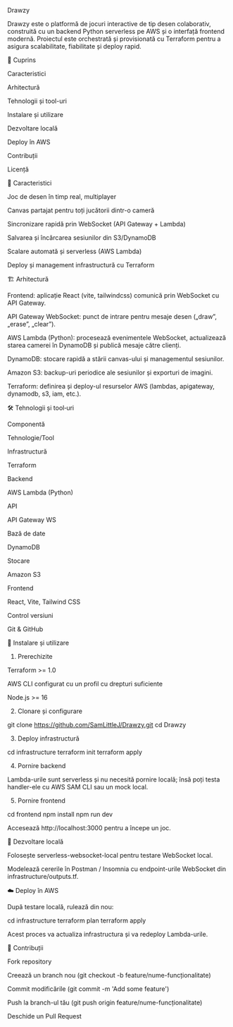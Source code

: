Drawzy

Drawzy este o platformă de jocuri interactive de tip desen colaborativ, construită cu un backend Python serverless pe AWS și o interfață frontend modernă. Proiectul este orchestrată și provisionată cu Terraform pentru a asigura scalabilitate, fiabilitate și deploy rapid.

📝 Cuprins

Caracteristici

Arhitectură

Tehnologii și tool-uri

Instalare și utilizare

Dezvoltare locală

Deploy în AWS

Contribuții

Licență

🎯 Caracteristici

Joc de desen în timp real, multiplayer

Canvas partajat pentru toți jucătorii dintr-o cameră

Sincronizare rapidă prin WebSocket (API Gateway + Lambda)

Salvarea și încărcarea sesiunilor din S3/DynamoDB

Scalare automată și serverless (AWS Lambda)

Deploy și management infrastructură cu Terraform

🏗️ Arhitectură

Frontend: aplicație React (vite, tailwindcss) comunică prin WebSocket cu API Gateway.

API Gateway WebSocket: punct de intrare pentru mesaje desen („draw”, „erase”, „clear”).

AWS Lambda (Python): procesează evenimentele WebSocket, actualizează starea camerei în DynamoDB și publică mesaje către clienți.

DynamoDB: stocare rapidă a stării canvas-ului și managementul sesiunilor.

Amazon S3: backup-uri periodice ale sesiunilor și exporturi de imagini.

Terraform: definirea și deploy-ul resurselor AWS (lambdas, apigateway, dynamodb, s3, iam, etc.).

🛠️ Tehnologii și tool‑uri

Componentă

Tehnologie/Tool

Infrastructură

Terraform

Backend

AWS Lambda (Python)

API

API Gateway WS

Bază de date

DynamoDB

Stocare

Amazon S3

Frontend

React, Vite, Tailwind CSS

Control versiuni

Git & GitHub

🚀 Instalare și utilizare

1. Prerechizite

Terraform >= 1.0

AWS CLI configurat cu un profil cu drepturi suficiente

Node.js >= 16

2. Clonare și configurare

git clone https://github.com/SamLittleJ/Drawzy.git
cd Drawzy

3. Deploy infrastructură

cd infrastructure
terraform init
terraform apply

4. Pornire backend

Lambda-urile sunt serverless și nu necesită pornire locală; însă poți testa handler-ele cu AWS SAM CLI sau un mock local.

5. Pornire frontend

cd frontend
npm install
npm run dev

Accesează http://localhost:3000 pentru a începe un joc.

🔧 Dezvoltare locală

Folosește serverless-websocket-local pentru testare WebSocket local.

Modelează cererile în Postman / Insomnia cu endpoint-urile WebSocket din infrastructure/outputs.tf.

☁️ Deploy în AWS

După testare locală, rulează din nou:

cd infrastructure
terraform plan
terraform apply

Acest proces va actualiza infrastructura și va redeploy Lambda-urile.

🤝 Contribuții

Fork repository

Creează un branch nou (git checkout -b feature/nume-funcționalitate)

Commit modificările (git commit -m 'Add some feature')

Push la branch-ul tău (git push origin feature/nume-funcționalitate)

Deschide un Pull Request

